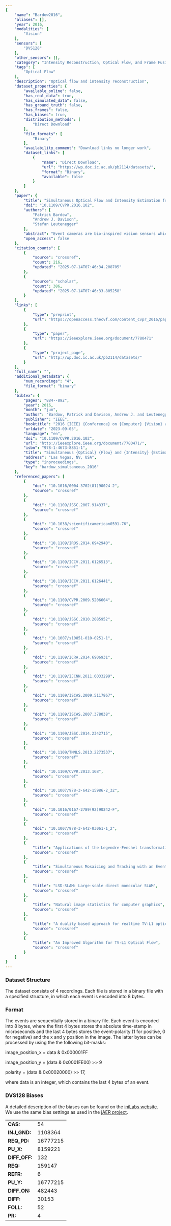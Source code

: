 ```yaml
---
{
    "name": "Bardow2016",
    "aliases": [],
    "year": 2016,
    "modalities": [
        "Vision"
    ],
    "sensors": [
        "DVS128"
    ],
    "other_sensors": [],
    "category": "Intensity Reconstruction, Optical Flow, and Frame Fusion",
    "tags": [
        "Optical Flow"
    ],
    "description": "Optical flow and intensity reconstruction",
    "dataset_properties": {
        "available_online": false,
        "has_real_data": true,
        "has_simulated_data": false,
        "has_ground_truth": false,
        "has_frames": false,
        "has_biases": true,
        "distribution_methods": [
            "Direct Download"
        ],
        "file_formats": [
            "Binary"
        ],
        "availability_comment": "Download links no longer work",
        "dataset_links": [
            {
                "name": "Direct Download",
                "url": "https://wp.doc.ic.ac.uk/pb2114/datasets/",
                "format": "Binary",
                "available": false
            }
        ]
    },
    "paper": {
        "title": "Simultaneous Optical Flow and Intensity Estimation from an Event Camera",
        "doi": "10.1109/CVPR.2016.102",
        "authors": [
            "Patrick Bardow",
            "Andrew J. Davison",
            "Stefan Leutenegger"
        ],
        "abstract": "Event cameras are bio-inspired vision sensors which mimic retinas to measure per-pixel intensity change rather than outputting an actual intensity image. This proposed paradigm shift away from traditional frame cameras offers signi\ufb01cant potential advantages: namely avoiding high data rates, dynamic range limitations and motion blur. Unfortunately, however, established computer vision algorithms may not at all be applied directly to event cameras. Methods proposed so far to reconstruct images, estimate optical \ufb02ow, track a camera and reconstruct a scene come with severe restrictions on the environment or on the motion of the camera, e.g. allowing only rotation. Here, we propose, to the best of our knowledge, the \ufb01rst algorithm to simultaneously recover the motion \ufb01eld and brightness image, while the camera undergoes a generic motion through any scene. Our approach employs minimisation of a cost function that contains the asynchronous event data as well as spatial and temporal regularisation within a sliding window time interval. Our implementation relies on GPU optimisation and runs in near real-time. In a series of examples, we demonstrate the successful operation of our framework, including in situations where conventional cameras suffer from dynamic range limitations and motion blur.",
        "open_access": false
    },
    "citation_counts": [
        {
            "source": "crossref",
            "count": 216,
            "updated": "2025-07-14T07:46:34.208705"
        },
        {
            "source": "scholar",
            "count": 386,
            "updated": "2025-07-14T07:46:33.805258"
        }
    ],
    "links": [
        {
            "type": "preprint",
            "url": "https://openaccess.thecvf.com/content_cvpr_2016/papers/Bardow_Simultaneous_Optical_Flow_CVPR_2016_paper.pdf"
        },
        {
            "type": "paper",
            "url": "https://ieeexplore.ieee.org/document/7780471"
        },
        {
            "type": "project_page",
            "url": "http://wp.doc.ic.ac.uk/pb2114/datasets/"
        }
    ],
    "full_name": "",
    "additional_metadata": {
        "num_recordings": "4",
        "file_format": "binary"
    },
    "bibtex": {
        "pages": "884--892",
        "year": 2016,
        "month": "jun",
        "author": "Bardow, Patrick and Davison, Andrew J. and Leutenegger, Stefan",
        "publisher": "IEEE",
        "booktitle": "2016 {IEEE} {Conference} on {Computer} {Vision} and {Pattern} {Recognition} ({CVPR})",
        "urldate": "2023-09-05",
        "language": "en",
        "doi": "10.1109/CVPR.2016.102",
        "url": "http://ieeexplore.ieee.org/document/7780471/",
        "isbn": "978-1-4673-8851-1",
        "title": "Simultaneous {Optical} {Flow} and {Intensity} {Estimation} from an {Event} {Camera}",
        "address": "Las Vegas, NV, USA",
        "type": "inproceedings",
        "key": "bardow_simultaneous_2016"
    },
    "referenced_papers": [
        {
            "doi": "10.1016/0004-3702(81)90024-2",
            "source": "crossref"
        },
        {
            "doi": "10.1109/JSSC.2007.914337",
            "source": "crossref"
        },
        {
            "doi": "10.1038/scientificamerican0591-76",
            "source": "crossref"
        },
        {
            "doi": "10.1109/IROS.2014.6942940",
            "source": "crossref"
        },
        {
            "doi": "10.1109/ICCV.2011.6126513",
            "source": "crossref"
        },
        {
            "doi": "10.1109/ICCV.2011.6126441",
            "source": "crossref"
        },
        {
            "doi": "10.1109/CVPR.2009.5206604",
            "source": "crossref"
        },
        {
            "doi": "10.1109/JSSC.2010.2085952",
            "source": "crossref"
        },
        {
            "doi": "10.1007/s10851-010-0251-1",
            "source": "crossref"
        },
        {
            "doi": "10.1109/ICRA.2014.6906931",
            "source": "crossref"
        },
        {
            "doi": "10.1109/IJCNN.2011.6033299",
            "source": "crossref"
        },
        {
            "doi": "10.1109/ISCAS.2009.5117867",
            "source": "crossref"
        },
        {
            "doi": "10.1109/ISCAS.2007.378038",
            "source": "crossref"
        },
        {
            "doi": "10.1109/JSSC.2014.2342715",
            "source": "crossref"
        },
        {
            "doi": "10.1109/TNNLS.2013.2273537",
            "source": "crossref"
        },
        {
            "doi": "10.1109/CVPR.2013.168",
            "source": "crossref"
        },
        {
            "doi": "10.1007/978-3-642-15986-2_32",
            "source": "crossref"
        },
        {
            "doi": "10.1016/0167-2789(92)90242-F",
            "source": "crossref"
        },
        {
            "doi": "10.1007/978-3-642-03061-1_2",
            "source": "crossref"
        },
        {
            "title": "Applications of the Legendre-Fenchel transformation to computer vision problems",
            "source": "crossref"
        },
        {
            "title": "Simultaneous Mosaicing and Tracking with an Event Camera",
            "source": "crossref"
        },
        {
            "title": "LSD-SLAM: Large-scale direct monocular SLAM",
            "source": "crossref"
        },
        {
            "title": "Natural image statistics for computer graphics",
            "source": "crossref"
        },
        {
            "title": "A duality based approach for realtime TV-L1 optical flow",
            "source": "crossref"
        },
        {
            "title": "An Improved Algorithm for TV-L1 Optical Flow",
            "source": "crossref"
        }
    ]
}
---
```


### Dataset Structure

The dataset consists of 4 recordings. Each file is stored in a binary file with a specified structure, in which each event is encoded into 8 bytes.

### Format

The events are sequentially stored in a binary file. Each event is encoded into 8 bytes, where the first 4 bytes stores the absolute time-stamp in microseconds and the last 4 bytes stores the event-polarity (1 for positive, 0 for negative) and the x and y position in the image. The latter bytes can be processed by using the the following bit-masks:

image_position_x = data & 0x000001FF

image_position_y = (data & 0x0001FE00) >> 9

polarity = (data & 0x00020000) >> 17,

where data is an integer, which contains the last 4 bytes of an event.

### DVS128 Biases

A detailed description of the biases can be found on the [iniLabs website](http://inilabs.com/support/hardware/biasing/). We use the same bias settings as used in the [jAER project](https://sourceforge.net/projects/jaer/).

|               |          |
| ------------- | -------- |
| **CAS:**      | 54       |
| **INJ_GND:**  | 1108364  |
| **REQ_PD:**   | 16777215 |
| **PU_X:**     | 8159221  |
| **DIFF_OFF:** | 132      |
| **REQ:**      | 159147   |
| **REFR:**     | 6        |
| **PU_Y:**     | 16777215 |
| **DIFF_ON:**  | 482443   |
| **DIFF:**     | 30153    |
| **FOLL:**     | 52       |
| **PR:**       | 4        |
